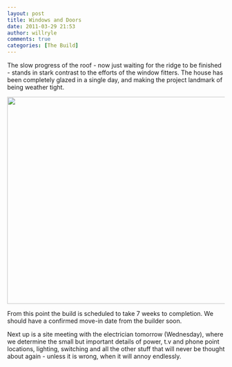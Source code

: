 ```yaml
---
layout: post
title: Windows and Doors
date: 2011-03-29 21:53
author: willryle
comments: true
categories: [The Build]
---
```

The slow progress of the roof - now just waiting for the ridge to be finished - stands in stark contrast to the efforts of the window fitters. The house has been completely glazed in a single day, and making the project landmark of being weather tight.

<a href="http://willryle.files.wordpress.com/2011/03/watertight-004.jpg" target="_blank"><img class="alignnone size-full wp-image-527" title="Watertight 004" src="http://willryle.files.wordpress.com/2011/03/watertight-004.jpg" alt="" width="640" height="480" /></a>

From this point the build is scheduled to take 7 weeks to completion. We should have a confirmed move-in date from the builder soon.

Next up is a site meeting with the electrician tomorrow (Wednesday), where we determine the small but important details of power, t.v and phone point locations, lighting, switching and all the other stuff that will never be thought about again - unless it is wrong, when it will annoy endlessly.
